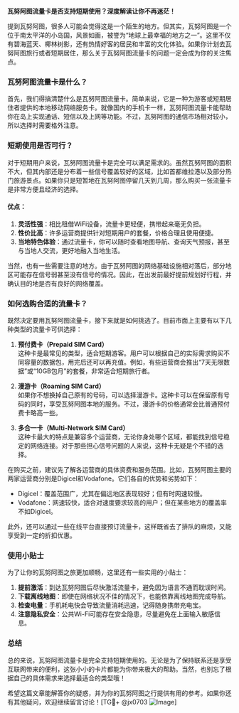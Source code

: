 **瓦努阿图流量卡是否支持短期使用？深度解读让你不再迷茫！**

提到瓦努阿图，很多人可能会觉得这是一个陌生的地方。但其实，瓦努阿图是一个位于南太平洋的小岛国，风景如画，被誉为“地球上最幸福的地方之一”。这里不仅有碧海蓝天、椰林树影，还有热情好客的居民和丰富的文化体验。如果你计划去瓦努阿图旅行或者短期居住，那么关于瓦努阿图流量卡的问题一定会成为你的关注焦点。

### 瓦努阿图流量卡是什么？

首先，我们得搞清楚什么是瓦努阿图流量卡。简单来说，它是一种为游客或短期居住者提供的本地移动网络服务卡。就像国内的手机卡一样，瓦努阿图流量卡能帮助你在岛上实现通话、短信以及上网等功能。不过，瓦努阿图的通信市场相对较小，所以选择时需要格外注意。

### 短期使用是否可行？

对于短期用户来说，瓦努阿图流量卡是完全可以满足需求的。虽然瓦努阿图的面积不大，但其内部还是分布着一些信号覆盖较好的区域，比如首都维拉港以及部分热门旅游景点。如果你只是短暂地在瓦努阿图停留几天到几周，那么购买一张流量卡是非常方便且经济的选择。

#### 优点：
1. **灵活性强**：相比租借WiFi设备，流量卡更轻便，携带起来毫无负担。
2. **性价比高**：许多运营商提供针对短期用户的套餐，价格合理且使用便捷。
3. **当地特色体验**：通过流量卡，你可以随时查看地图导航、查询天气预报，甚至与当地人交流，更好地融入当地生活。

当然，也有一些需要注意的地方。由于瓦努阿图的网络基础设施相对落后，部分地区可能存在信号弱甚至没有信号的情况。因此，在出发前最好提前规划好行程，并确认目的地是否有良好的网络覆盖。

### 如何选购合适的流量卡？

既然决定要用瓦努阿图流量卡，接下来就是如何挑选了。目前市面上主要有以下几种类型的流量卡可供选择：

1. **预付费卡（Prepaid SIM Card）**  
   这种卡是最常见的类型，适合短期游客。用户可以根据自己的实际需求购买不同容量的数据包，用完后还可以再充值。例如，有些运营商会推出“7天无限数据”或“10GB包月”的套餐，非常适合短期旅行者。

2. **漫游卡（Roaming SIM Card）**  
   如果你不想换掉自己原有的号码，可以选择漫游卡。这种卡可以在保留原有号码的同时，享受瓦努阿图本地的服务。不过，漫游卡的价格通常会比普通预付费卡略高一些。

3. **多合一卡（Multi-Network SIM Card）**  
   这种卡最大的特点是兼容多个运营商，无论你身处哪个区域，都能找到信号稳定的网络连接。对于那些担心信号问题的人来说，这种卡无疑是个不错的选择。

在购买之前，建议先了解各运营商的具体资费和服务范围。比如，瓦努阿图主要的两家运营商分别是Digicel和Vodafone。它们各自的优势和劣势如下：

- Digicel：覆盖范围广，尤其在偏远地区表现较好；但有时网速较慢。
- Vodafone：网速较快，适合对速度要求较高的用户；但在某些地方的覆盖率不如Digicel。

此外，还可以通过一些在线平台直接预订流量卡，这样既省去了排队的麻烦，又能享受到一定的折扣优惠。

### 使用小贴士

为了让你的瓦努阿图之旅更加顺畅，这里还有一些实用的小贴士：

1. **提前激活**：到达瓦努阿图后尽快激活流量卡，避免因为语言不通而耽误时间。
2. **下载离线地图**：即使在网络状况不佳的情况下，也能依靠离线地图完成导航。
3. **检查电量**：手机耗电快会导致流量消耗迅速，记得随身携带充电宝。
4. **注意隐私安全**：公共Wi-Fi可能存在安全隐患，尽量避免在上面输入敏感信息。

### 总结

总的来说，瓦努阿图流量卡是完全支持短期使用的。无论是为了保持联系还是享受互联网带来的便利，这张小小的卡片都能为你带来极大的帮助。当然，也别忘了根据自己的具体需求来选择最适合的类型哦！

希望这篇文章能解答你的疑惑，并为你的瓦努阿图之行提供有用的参考。如果你还有其他疑问，欢迎继续留言讨论！[TG💪+ @jx0703 ![Image](https://github.com/user-attachments/assets/dbca1d08-cadb-493c-b0ec-ad6f7a83f270)]